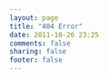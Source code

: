 ```yaml
---
layout: page
title: "404 Error"
date: 2011-10-26 23:25
comments: false
sharing: false
footer: false
---
```

